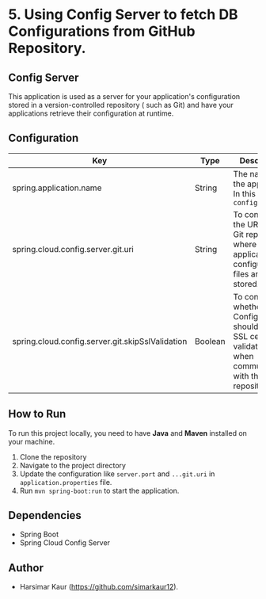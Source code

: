 # 5. Using Config Server to fetch DB Configurations from GitHub Repository.

## Config Server

This application is used as a server for your application's configuration stored in a version-controlled repository (
such as Git) and have your applications retrieve their configuration at runtime.

## Configuration

| Key                                              | Type    | Description                                                                                                               | Example                                            |
|--------------------------------------------------|---------|---------------------------------------------------------------------------------------------------------------------------|----------------------------------------------------|
| spring.application.name                          | String  | The name of the application. In this case : `config-server`                                                               |                                                    | 
| spring.cloud.config.server.git.uri               | String  | To configure the URI of the Git repository where your application's configuration files are stored.                       | `https://github.com/mayank19o7/postgres-db-config` |
| spring.cloud.config.server.git.skipSslValidation | Boolean | To configure whether the Config Server should skip SSL certificate validation when communicating with the Git repository. | By default, this property is set to false.         |


## How to Run

To run this project locally, you need to have **Java** and **Maven** installed on your machine.

1. Clone the repository
2. Navigate to the project directory
3. Update the configuration like `server.port` and `...git.uri` in `application.properties` file.
4. Run `mvn spring-boot:run` to start the application.

## Dependencies

- Spring Boot
- Spring Cloud Config Server

## Author

- Harsimar Kaur (https://github.com/simarkaur12).